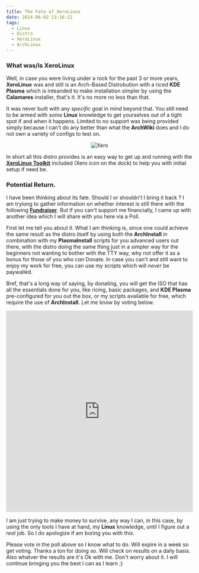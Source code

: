 ```yaml
---
title: The Fate of XeroLinux
date: 2024-06-02 13:16:22
tags:
  - Linux
  - Distro
  - XeroLinux
  - ArchLinux
---
```


### What was/is XeroLinux

Well, in case you were living under a rock for the past 3 or more years, **XeroLinux** was and still is an Arch-Based Distrobution with a riced **KDE Plasma** which is inteanded to make installation simpler by using the **Calamares** installer, that's it. It's no more no less than that.

It was never built with any *specific* goal in mind beyond that. You still need to be armed with *some* **Linux** knowledge to get yourselves out of a tight spot if and when it happens. Limited to no support was being provided simply because I can't do any better than what the **ArchWiki** does and I do not own a variety of configs to test on.

<div align="center">

![Xero](https://i.imgur.com/ujPgkvC.png)

</div>

In short all this distro provides is an easy way to get up and running with the [**XeroLinux Toolkit**](https://github.com/xerolinux/xlapit-cli) included (Xero icon on the dock) to help you with initial setup if need be.

### Potential Return.

I have been thinking about its fate. Should I or shouldn't I bring it back ? I am tryiong to gather information on whether interest is still there with the following [**Fundraiser**](https://ko-fi.com/Post/Some-Great-News-Coming-L4L8XLJBN). But if you can't support me financially, I came up with another idea which I will share with you here via a Poll.

First let me tell you about it. What I am thinking is, since one could achieve the same result as the distro itself by using both the **ArchInstall** in combination with my **PlasmaInstall** scripts for you advanced users out there, with the distro doing the same thing just in a simpler way for the beginners not wanting to bother with the TTY way, why not offer it as a bonus for those of you who *can* Donate. In case you can't and still want to enjoy my work for free, you can use my scripts which will *never* be paywalled.

Bref, that's a long way of saying, by donating, you will get the ISO that has all the essentials done for you, like ricing, basic packages, and **KDE Plasma** pre-configured for you out the box, or my scripts available for free, which require the use of **ArchInstall**. Let me know by voting below.

<div class="strawpoll-embed" id="strawpoll_BJnXVrJdxZv" style="height: 544px; max-width: 640px; width: 100%; margin: 0 auto; display: flex; flex-direction: column;"><iframe title="StrawPoll Embed" id="strawpoll_iframe_BJnXVrJdxZv" src="https://strawpoll.com/embed/BJnXVrJdxZv" style="position: static; visibility: visible; display: block; width: 100%; flex-grow: 1;" frameborder="0" allowfullscreen allowtransparency>Loading...</iframe><script async src="https://cdn.strawpoll.com/dist/widgets.js" charset="utf-8"></script></div>

I am just trying to make money to survive, any way I can, in this case, by using the only tools I have at hand, my **Linux** knowledge, until I figure out a *real* job. So I do apologize if am boring you with this.

Please vote in the poll above so I know what to do. Will expire in a week so get voting. Thanks a ton for doing so. Will check on results on a daily basis. Also whatver the results are it's Ok with me. Don't worry about it. I will continue bringing you the best I can as I learn ;)
